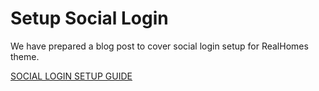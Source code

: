 # Setup Social Login

We have prepared a blog post to cover social login setup for RealHomes theme.

<a class="setup-btn" target="_blank" href="https://inspirythemes.com/realhomes-social-login-setup/">SOCIAL LOGIN SETUP GUIDE</a>